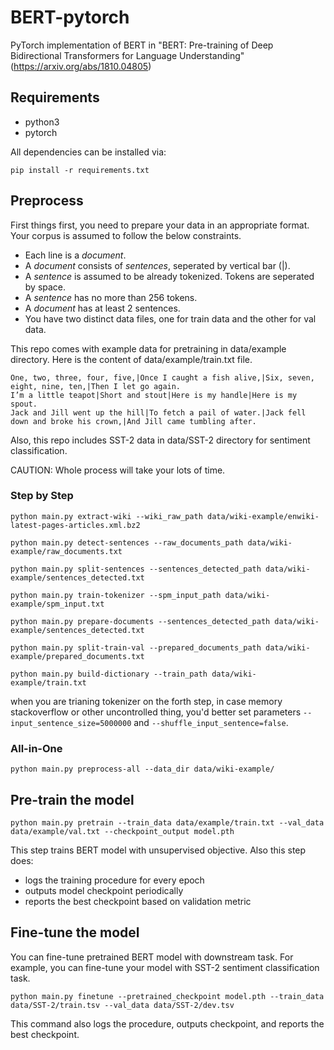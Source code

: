 # BERT-pytorch
PyTorch implementation of BERT in "BERT: Pre-training of Deep Bidirectional Transformers for Language Understanding" (https://arxiv.org/abs/1810.04805)

## Requirements
* python3
* pytorch 

All dependencies can be installed via:
``` shell
pip install -r requirements.txt
```

## Preprocess
First things first, you need to prepare your data in an appropriate format. 
Your corpus is assumed to follow the below constraints.

- Each line is a *document*.
- A *document* consists of *sentences*, seperated by vertical bar (|).
- A *sentence* is assumed to be already tokenized. Tokens are seperated by space.
- A *sentence* has no more than 256 tokens.
- A *document* has at least 2 sentences. 
- You have two distinct data files, one for train data and the other for val data.

This repo comes with example data for pretraining in data/example directory.
Here is the content of data/example/train.txt file.

```
One, two, three, four, five,|Once I caught a fish alive,|Six, seven, eight, nine, ten,|Then I let go again.
I’m a little teapot|Short and stout|Here is my handle|Here is my spout.
Jack and Jill went up the hill|To fetch a pail of water.|Jack fell down and broke his crown,|And Jill came tumbling after.  
```

Also, this repo includes SST-2 data in data/SST-2 directory for sentiment classification.


CAUTION: Whole process will take your lots of time. 

### Step by Step

``` shell
python main.py extract-wiki --wiki_raw_path data/wiki-example/enwiki-latest-pages-articles.xml.bz2

python main.py detect-sentences --raw_documents_path data/wiki-example/raw_documents.txt 

python main.py split-sentences --sentences_detected_path data/wiki-example/sentences_detected.txt

python main.py train-tokenizer --spm_input_path data/wiki-example/spm_input.txt

python main.py prepare-documents --sentences_detected_path data/wiki-example/sentences_detected.txt

python main.py split-train-val --prepared_documents_path data/wiki-example/prepared_documents.txt

python main.py build-dictionary --train_path data/wiki-example/train.txt
```
when you are trianing tokenizer on the forth step, in case memory stackoverflow or other uncontrolled thing, you'd better set parameters `--input_sentence_size=5000000` and `--shuffle_input_sentence=false`. 

### All-in-One

``` shell
python main.py preprocess-all --data_dir data/wiki-example/
```

## Pre-train the model
```
python main.py pretrain --train_data data/example/train.txt --val_data data/example/val.txt --checkpoint_output model.pth
```
This step trains BERT model with unsupervised objective. Also this step does:
- logs the training procedure for every epoch
- outputs model checkpoint periodically
- reports the best checkpoint based on validation metric

## Fine-tune the model
You can fine-tune pretrained BERT model with downstream task.
For example, you can fine-tune your model with SST-2 sentiment classification task. 
```
python main.py finetune --pretrained_checkpoint model.pth --train_data data/SST-2/train.tsv --val_data data/SST-2/dev.tsv
```
This command also logs the procedure, outputs checkpoint, and reports the best checkpoint.
